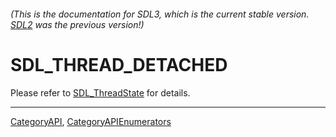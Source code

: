 ###### (This is the documentation for SDL3, which is the current stable version. [SDL2](https://wiki.libsdl.org/SDL2/) was the previous version!)
# SDL_THREAD_DETACHED

Please refer to [SDL_ThreadState](SDL_ThreadState) for details.

----
[CategoryAPI](CategoryAPI), [CategoryAPIEnumerators](CategoryAPIEnumerators)

